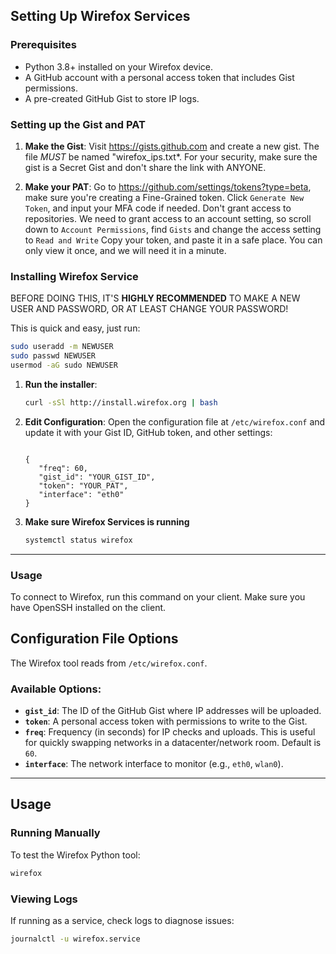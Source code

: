 ## Setting Up Wirefox Services

### Prerequisites

- Python 3.8+ installed on your Wirefox device.
- A GitHub account with a personal access token that includes Gist permissions.
- A pre-created GitHub Gist to store IP logs.

### Setting up the Gist and PAT
1. **Make the Gist**:
   Visit https://gists.github.com and create a new gist. The file *MUST* be named "wirefox_ips.txt*. For your security, make sure the gist is a Secret Gist and don't share the link with ANYONE.

2. **Make your PAT**:
   Go to https://github.com/settings/tokens?type=beta, make sure you're creating a Fine-Grained token. Click ```Generate New Token```, and input your MFA code if needed.
   Don't grant access to repositories. We need to grant access to an account setting, so scroll down to ```Account Permissions```, find ```Gists``` and change the access setting to ```Read and Write```
   Copy your token, and paste it in a safe place. You can only view it once, and we will need it in a minute.

### Installing Wirefox Service

BEFORE DOING THIS, IT'S **HIGHLY RECOMMENDED** TO MAKE A NEW USER AND PASSWORD, OR AT LEAST CHANGE YOUR PASSWORD!

This is quick and easy, just run:
```bash
sudo useradd -m NEWUSER
sudo passwd NEWUSER
usermod -aG sudo NEWUSER
```

1. **Run the installer**:
   ```bash
   curl -sSl http://install.wirefox.org | bash
   ```

2. **Edit Configuration**:
   Open the configuration file at ```/etc/wirefox.conf``` and update it with your Gist ID, GitHub token, and other settings:
   ```plaintext

   {
      "freq": 60,
      "gist_id": "YOUR_GIST_ID",
      "token": "YOUR_PAT",
      "interface": "eth0"
   }

   ```

3. **Make sure Wirefox Services is running**
   ```bash
   systemctl status wirefox
   ```
---

### Usage

To connect to Wirefox, run this command on your client. Make sure you have OpenSSH installed on the client.



## Configuration File Options

The Wirefox tool reads from `/etc/wirefox.conf`.  

### Available Options:
- **`gist_id`**: The ID of the GitHub Gist where IP addresses will be uploaded.
- **`token`**: A personal access token with permissions to write to the Gist.
- **`freq`**: Frequency (in seconds) for IP checks and uploads. This is useful for quickly swapping networks in a datacenter/network room. Default is `60`.
- **`interface`**: The network interface to monitor (e.g., `eth0`, `wlan0`).

---

## Usage

### Running Manually
To test the Wirefox Python tool:
```bash
wirefox
```

### Viewing Logs
If running as a service, check logs to diagnose issues:
```bash
journalctl -u wirefox.service
```

